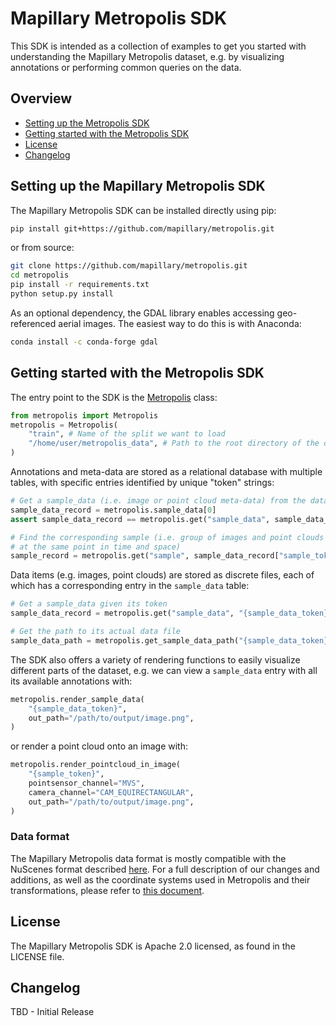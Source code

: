 # Mapillary Metropolis SDK

This SDK is intended as a collection of examples to get you started with understanding
the Mapillary Metropolis dataset, e.g. by visualizing annotations or performing
common queries on the data.

## Overview
- [Setting up the Metropolis SDK](#setting-up-the-metropolis-sdk)
- [Getting started with the Metropolis SDK](#getting-started-with-the-metropolis-sdk)
- [License](#license)
- [Changelog](#changelog)

## Setting up the Mapillary Metropolis SDK

The Mapillary Metropolis SDK can be installed directly using pip:
```bash
pip install git+https://github.com/mapillary/metropolis.git
```
or from source:
```bash
git clone https://github.com/mapillary/metropolis.git
cd metropolis
pip install -r requirements.txt
python setup.py install
```

As an optional dependency, the GDAL library enables accessing geo-referenced aerial
images. The easiest way to do this is with Anaconda:
```bash
conda install -c conda-forge gdal
```

## Getting started with the Metropolis SDK

The entry point to the SDK is the [Metropolis](metropolis/metropolis.py#L49) class:
```python
from metropolis import Metropolis
metropolis = Metropolis(
    "train", # Name of the split we want to load
    "/home/user/metropolis_data", # Path to the root directory of the dataset
)
```
Annotations and meta-data are stored as a relational database with multiple tables,
with specific entries identified by unique "token" strings:
```python
# Get a sample_data (i.e. image or point cloud meta-data) from the dataset:
sample_data_record = metropolis.sample_data[0]
assert sample_data_record == metropolis.get("sample_data", sample_data_record["token"])

# Find the corresponding sample (i.e. group of images and point clouds captured
# at the same point in time and space)
sample_record = metropolis.get("sample", sample_data_record["sample_token"])
```
Data items (e.g. images, point clouds) are stored as discrete files, each of which
has a corresponding entry in the `sample_data` table:
```python
# Get a sample_data given its token
sample_data_record = metropolis.get("sample_data", "{sample_data_token}")

# Get the path to its actual data file
sample_data_path = metropolis.get_sample_data_path("{sample_data_token}")
```

The SDK also offers a variety of rendering functions to easily visualize different
parts of the dataset, e.g. we can view a `sample_data` entry with all its available
annotations with:
```python
metropolis.render_sample_data(
    "{sample_data_token}",
    out_path="/path/to/output/image.png",
)
```
or render a point cloud onto an image with:
```python
metropolis.render_pointcloud_in_image(
    "{sample_token}",
    pointsensor_channel="MVS",
    camera_channel="CAM_EQUIRECTANGULAR",
    out_path="/path/to/output/image.png",
)
```

### Data format

The Mapillary Metropolis data format is mostly compatible with the NuScenes format
described [here](https://www.nuscenes.org/nuscenes#data-format). For a full
description of our changes and additions, as well as the coordinate systems used in
Metropolis and their transformations, please refer to [this document](FORMAT.md).

## License
The Mapillary Metropolis SDK is Apache 2.0 licensed, as found in the LICENSE file.

## Changelog

TBD - Initial Release
